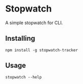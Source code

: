 # Stopwatch

A simple stopwatch for CLI.

## Installing

```
npm install -g stopwatch-tracker
```

## Usage

```
stopwatch --help
```
